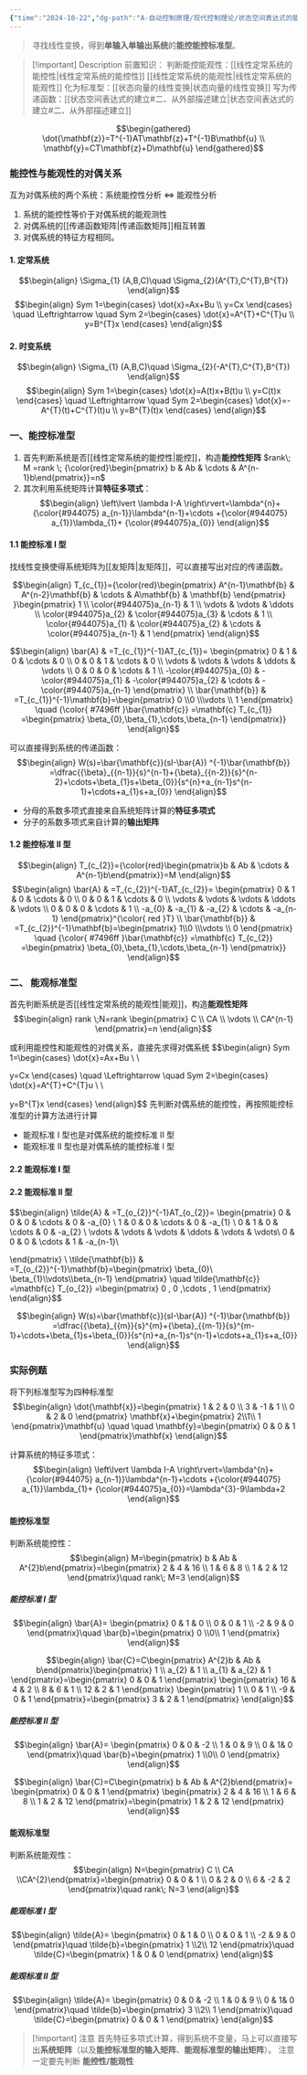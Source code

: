 ```yaml
---
{"time":"2024-10-22","dg-path":"A-自动控制原理/现代控制理论/状态空间表达式的能控标准型和能观标准型.md","dg-publish":true,"permalink":"/A-自动控制原理/现代控制理论/状态空间表达式的能控标准型和能观标准型/","dgPassFrontmatter":true,"noteIcon":"","created":"2024-10-17T01:26:56.424+08:00","updated":"2025-04-14T11:46:38.193+08:00"}
---
```



> 寻找线性变换，得到**单输入单输出系统**的**能控能控标准型**。

> [!important] Description 
> 前置知识：
> 判断能控能观性：[[线性定常系统的能控性\|线性定常系统的能控性]]  [[线性定常系统的能观性\|线性定常系统的能观性]]
> 化为标准型：[[状态向量的线性变换\|状态向量的线性变换]]
> 写为传递函数：[[状态空间表达式的建立#二、从外部描述建立\|状态空间表达式的建立#二、从外部描述建立]]

$$\begin{gathered}
\dot{\mathbf{z}}=T^{-1}AT\mathbf{z}+T^{-1}B\mathbf{u}  \\
\mathbf{y}=CT\mathbf{z}+D\mathbf{u}
\end{gathered}$$

### 能控性与能观性的对偶关系
互为对偶系统的两个系统：系统能控性分析 $\Leftrightarrow$ 能观性分析
1. 系统的能控性等价于对偶系统的能观测性
2. 对偶系统的[[传递函数矩阵\|传递函数矩阵]]相互转置
3. 对偶系统的特征方程相同。
#### 1. 定常系统
$$\begin{align}
\Sigma_{1} (A,B,C)\quad  \Sigma_{2}(A^{T},C^{T},B^{T})
\end{align}$$
$$\begin{align}
Sym 1=\begin{cases}
\dot{x}=Ax+Bu \\
y=Cx
\end{cases}  \quad \Leftrightarrow \quad Sym 2=\begin{cases}
\dot{x}=A^{T}+C^{T}u \\
y=B^{T}x
\end{cases}
\end{align}$$
#### 2. 时变系统
$$\begin{align}
\Sigma_{1} (A,B,C)\quad  \Sigma_{2}(-A^{T},C^{T},B^{T})
\end{align}$$
$$\begin{align}
Sym 1=\begin{cases}
\dot{x}=A(t)x+B(t)u \\
y=C(t)x
\end{cases}  \quad \Leftrightarrow \quad Sym 2=\begin{cases}
\dot{x}=-A^{T}(t)+C^{T}(t)u \\
y=B^{T}(t)x
\end{cases}
\end{align}$$

### 一、能控标准型
1. 首先判断系统是否[[线性定常系统的能控性\|能控]]，构造**能控性矩阵** $rank\; M =rank \; {\color{red}\begin{pmatrix} b & Ab & \cdots & A^{n-1}b\end{pmatrix}}=n$
2. 其次利用系统矩阵计算**特征多项式**：
$$\begin{align}
\left\lvert  \lambda I-A \right\rvert=\lambda^{n}+{\color{#944075} a_{n-1}}\lambda^{n-1}+\cdots +{\color{#944075} a_{1}}\lambda_{1}+ {\color{#944075}a_{0}}
\end{align}$$
#### 1.1  能控标准 I 型
找线性变换使得系统矩阵为[[友矩阵\|友矩阵]]，可以直接写出对应的传递函数。


$$\begin{align}
T_{c_{1}}={\color{red}\begin{pmatrix}
A^{n-1}\mathbf{b} & A^{n-2}\mathbf{b} & \cdots & A\mathbf{b} & \mathbf{b}
\end{pmatrix} }\begin{pmatrix}
1 \\
 \color{#944075}a_{n-1} & 1 \\
\vdots & \vdots & \ddots \\
\color{#944075}a_{2} & \color{#944075}a_{3} & \cdots & 1 \\
\color{#944075}a_{1} & \color{#944075}a_{2} & \cdots & \color{#944075}a_{n-1} & 1
\end{pmatrix}
\end{align}$$

$$\begin{align}
\bar{A} & =T_{c_{1}}^{-1}AT_{c_{1}}= \begin{pmatrix}
0 & 1 & 0 & \cdots & 0 \\
0 & 0 & 1 & \cdots & 0 \\
\vdots & \vdots & \vdots & \ddots & \vdots \\
0 & 0 & 0 & \cdots & 1 \\
-\color{#944075}a_{0} & -\color{#944075}a_{1} & -\color{#944075}a_{2} & \cdots & -\color{#944075}a_{n-1}
\end{pmatrix} \\
\bar{\mathbf{b}} & =T_{c_{1}}^{-1}\mathbf{b}=\begin{pmatrix}
0 \\0 \\\vdots  \\ 1 
\end{pmatrix} \quad  {\color{ #7496ff }\bar{\mathbf{c}} =\mathbf{c} T_{c_{1}} =\begin{pmatrix}
\beta_{0},\beta_{1},\cdots,\beta_{n-1}
\end{pmatrix}}
\end{align}$$

可以直接得到系统的传递函数：
$$\begin{align}
W(s)=\bar{\mathbf{c}}(sI-\bar{A}) ^{-1}\bar{\mathbf{b}} =\dfrac{{\beta}_{{n-1}}{s}^{n-1}+{\beta}_{{n-2}}{s}^{n-2}+\cdots+\beta_{1}s+\beta_{0}}{s^{n}+a_{n-1}s^{n-1}+\cdots+a_{1}s+a_{0}}
\end{align}$$
- 分母的系数多项式直接来自系统矩阵计算的**特征多项式**
- 分子的系数多项式来自计算的**输出矩阵**

#### 1.2 能控标准 II 型
$$\begin{align}
T_{c_{2}}={\color{red}\begin{pmatrix}b & Ab & \cdots & A^{n-1}b\end{pmatrix}}=M
\end{align}$$
$$\begin{align}
\bar{A} & =T_{c_{2}}^{-1}AT_{c_{2}}= \begin{pmatrix}
0 & 1 & 0 & \cdots & 0 \\
0 & 0 & 1 & \cdots & 0 \\
\vdots & \vdots & \vdots & \ddots & \vdots \\
0 & 0 & 0 & \cdots & 1 \\
-a_{0} & -a_{1} & -a_{2} & \cdots & -a_{n-1}
\end{pmatrix}^{\color{ red }T} \\
\bar{\mathbf{b}} & =T_{c_{2}}^{-1}\mathbf{b}=\begin{pmatrix}
1\\0 \\\vdots  \\ 0 
\end{pmatrix} \quad  {\color{ #7496ff }\bar{\mathbf{c}} =\mathbf{c} T_{c_{2}} =\begin{pmatrix}
\beta_{0},\beta_{1},\cdots,\beta_{n-1}
\end{pmatrix}}
\end{align}$$
 
### 二、 能观标准型
首先判断系统是否[[线性定常系统的能观性\|能观]]，构造**能观性矩阵**
$$\begin{align}
rank \;N=rank  \begin{pmatrix}
C \\
CA \\
\vdots \\
CA^{n-1}
\end{pmatrix}=n
\end{align}$$

或利用能控性和能观性的对偶关系，直接先求得对偶系统
$$\begin{align}
Sym 1=\begin{cases}
\dot{x}=Ax+Bu \\ \\

y=Cx
\end{cases}  \quad \Leftrightarrow \quad Sym 2=\begin{cases}
\dot{x}=A^{T}+C^{T}u \\ \\

y=B^{T}x
\end{cases}
\end{align}$$
先判断对偶系统的能控性，再按照能控标准型的计算方法进行计算
- 能观标准 I 型也是对偶系统的能控标准 II 型
- 能观标准 II 型也是对偶系统的能控标准 I 型

#### 2.2 能观标准 I 型


#### 2.2 能观标准 II 型
$$\begin{align}
\tilde{A} & =T_{o_{2}}^{-1}AT_{o_{2}}= \begin{pmatrix}
0 & 0 & 0 & \cdots & 0  & -a_{0}  \\
1 & 0 & 0 & \cdots & 0  & -a_{1}  \\
0 & 1 & 0 & \cdots & 0  & -a_{2}  \\
\vdots & \vdots & \vdots & \ddots & \vdots  & \vdots\\
0 & 0 & 0 & \cdots & 1  &  -a_{n-1}\\

\end{pmatrix} \\
\tilde{\mathbf{b}} & =T_{o_{2}}^{-1}\mathbf{b}=\begin{pmatrix}
\beta_{0}\\ \beta_{1}\\\vdots\\\beta_{n-1}
\end{pmatrix} \quad \tilde{\mathbf{c}} =\mathbf{c} T_{o_{2}} =\begin{pmatrix}
0 , 0 ,\cdots   , 1 
\end{pmatrix}
\end{align}$$


$$\begin{align}
W(s)=\bar{\mathbf{c}}(sI-\bar{A}) ^{-1}\bar{\mathbf{b}} =\dfrac{{\beta}_{{m}}{s}^{m}+{\beta}_{{m-1}}{s}^{m-1}+\cdots+\beta_{1}s+\beta_{0}}{s^{n}+a_{n-1}s^{n-1}+\cdots+a_{1}s+a_{0}}
\end{align}$$


### 实际例题

将下列标准型写为四种标准型
$$\begin{align}
\dot{\mathbf{x}}=\begin{pmatrix}
1 & 2 & 0 \\
3 & -1 & 1 \\
0 & 2 & 0
\end{pmatrix} \mathbf{x}+\begin{pmatrix}
2\\1\\ 1
\end{pmatrix}\mathbf{u} \quad \quad \mathbf{y}=\begin{pmatrix}
0 & 0 & 1
\end{pmatrix}\mathbf{x}
\end{align}$$

计算系统的特征多项式：
$$\begin{align}
\left\lvert  \lambda I-A \right\rvert=\lambda^{n}+{\color{#944075} a_{n-1}}\lambda^{n-1}+\cdots +{\color{#944075} a_{1}}\lambda_{1}+ {\color{#944075}a_{0}}=\lambda^{3}-9\lambda+2
\end{align}$$
#### 能控标准型
判断系统能控性：
$$\begin{align}
M=\begin{pmatrix} b & Ab  & A^{2}b\end{pmatrix}=\begin{pmatrix}
2 & 4 & 16 \\
1 & 6 & 8 \\
1 & 2  & 12
\end{pmatrix}\quad  rank\; M=3
\end{align}$$

##### 能控标准 I 型
$$\begin{align}
\bar{A}= \begin{pmatrix}
0 & 1 & 0 \\
0 & 0 &  1 \\
-2 & 9 & 0
\end{pmatrix}\quad \bar{b}=\begin{pmatrix}
0 \\0\\ 1
\end{pmatrix}
\end{align}$$

$$\begin{align}
\bar{C}=C\begin{pmatrix} A^{2}b  & Ab  & b\end{pmatrix}\begin{pmatrix}
1 \\
a_{2} & 1 \\
 a_{1} & a_{2} & 1
\end{pmatrix}=\begin{pmatrix}
0 & 0 & 1
\end{pmatrix} \begin{pmatrix}
 16  & 4 & 2 \\
8 & 6 & 1  \\
12 & 2  & 1
\end{pmatrix} \begin{pmatrix}
1 \\
0 & 1 \\
-9 & 0 & 1
\end{pmatrix}=\begin{pmatrix}
3 & 2 & 1
\end{pmatrix}
\end{align}$$

##### 能控标准 II 型
$$\begin{align}
\bar{A}= \begin{pmatrix}
0 & 0 & -2 \\
1 & 0 &  9 \\
0 & 1& 0
\end{pmatrix}\quad \bar{b}=\begin{pmatrix}
1 \\0\\ 0
\end{pmatrix}
\end{align}$$

$$\begin{align}
\bar{C}=C\begin{pmatrix} b & Ab  & A^{2}b\end{pmatrix}= \begin{pmatrix}
0 & 0 & 1
\end{pmatrix} \begin{pmatrix}
2 & 4 & 16 \\
1 & 6 & 8 \\
1 & 2  & 12
\end{pmatrix}=\begin{pmatrix}
1 & 2 & 12
\end{pmatrix}
\end{align}$$


#### 能观标准型
判断系统能观性：
$$\begin{align}
N=\begin{pmatrix} C \\ CA \\CA^{2}\end{pmatrix}=\begin{pmatrix}
0 & 0 & 1 \\
0 & 2 & 0 \\
6 & -2 & 2
\end{pmatrix}\quad  rank\; N=3
\end{align}$$

##### 能观标准 I 型
$$\begin{align}
\tilde{A}= \begin{pmatrix}
0 & 1 & 0 \\
0 & 0 &  1 \\
-2 & 9 & 0
\end{pmatrix}\quad \tilde{b}=\begin{pmatrix}
1 \\2\\ 12
\end{pmatrix}\quad \tilde{C}=\begin{pmatrix}
1 & 0 & 0
\end{pmatrix}
\end{align}$$
##### 能观标准 II 型
$$\begin{align}
\tilde{A}= \begin{pmatrix}
0 & 0 & -2 \\
1 & 0 &  9 \\
0 & 1& 0
\end{pmatrix}\quad \tilde{b}=\begin{pmatrix}
3 \\2\\ 1
\end{pmatrix}\quad \tilde{C}=\begin{pmatrix}
0 & 0 & 1
\end{pmatrix}
\end{align}$$


> [!important] 注意
> 首先特征多项式计算，得到系统不变量，马上可以直接写出**系统矩阵**（以及**能控标准型的输入矩阵**、**能观标准型的输出矩阵**）。
> 注意一定要先判断 **能控性/能观性**

